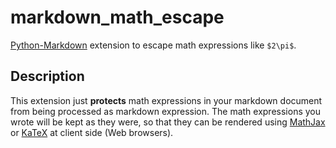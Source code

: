 # markdown_math_escape

[Python-Markdown](https://python-markdown.github.io/) extension to escape math expressions like `$2\pi$`.

## Description

This extension just **protects** math expressions in your markdown document
from being processed as markdown expression.
The math expressions you wrote will be kept as they were,
so that they can be rendered using [MathJax](https://www.mathjax.org/) or
[KaTeX](https://katex.org/) at client side (Web browsers).
